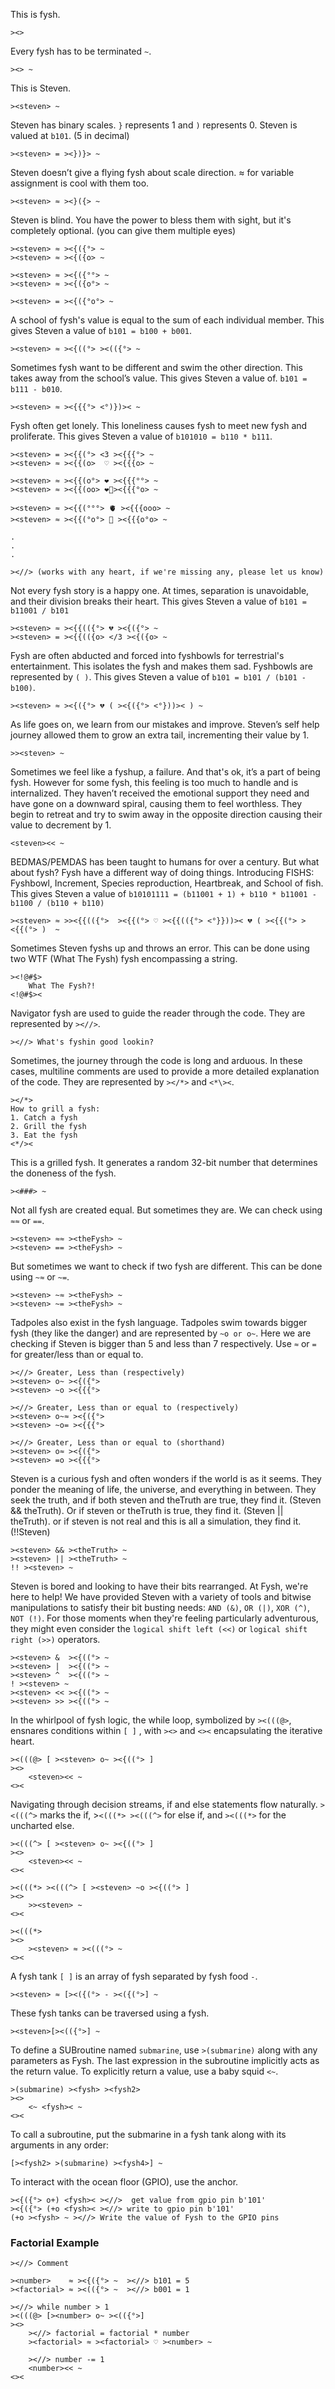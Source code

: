This is fysh.

```fysh
><>
```

Every fysh has to be terminated `~`.

```fysh
><> ~
```

This is Steven.

```fysh
><steven> ~
```

Steven has binary scales. `}` represents 1 and `)` represents 0. Steven is
valued at `b101`. (5 in decimal)

```fysh
><steven> = ><})}> ~
```

Steven doesn’t give a flying fysh about scale direction. ≈ for variable
assignment is cool with them too.

```fysh
><steven> ≈ ><}({> ~
```

Steven is blind. You have the power to bless them with sight, but it's
completely optional. (you can give them multiple eyes)

```fysh
><steven> ≈ ><{({°> ~
><steven> ≈ ><{({o> ~

><steven> ≈ ><{({°°> ~
><steven> ≈ ><{({o°> ~

><steven> = ><{({°o°> ~
```

A school of fysh's value is equal to the sum of each individual member. This
gives Steven a value of `b101 = b100 + b001`.

```fysh
><steven> ≈ ><{((°> ><(({°> ~
```

Sometimes fysh want to be different and swim the other direction. This takes
away from the school’s value. This gives Steven a value of.
`b101 = b111 - b010`.

```fysh
><steven> ≈ ><{{{°> <°)})>< ~
```

Fysh often get lonely. This loneliness causes fysh to meet new fysh and
proliferate. This gives Steven a value of `b101010 = b110 * b111`.

```fysh
><steven> = ><{{(°> <3 ><{{{°> ~
><steven> ≈ ><{{(o>  ♡ ><{{{o> ~

><steven> ≈ ><{{(o°> ❤️ ><{{{°°> ~
><steven> ≈ ><{{(oo> ❤️‍🔥><{{{°o> ~

><steven> ≈ ><{{(°°°> 🫀 ><{{{ooo> ~
><steven> ≈ ><{{(°o°> 🫶 ><{{{o°o> ~

.
.
.

><//> (works with any heart, if we're missing any, please let us know)
```

Not every fysh story is a happy one. At times, separation is unavoidable, and
their division breaks their heart. This gives Steven a value of
`b101 = b11001 / b101`

```fysh
><steven> ≈ ><{{(({°> 💔 ><{({°> ~
><steven> = ><{{(({o> </3 ><{({o> ~
```

Fysh are often abducted and forced into fyshbowls for terrestrial's
entertainment. This isolates the fysh and makes them sad. Fyshbowls are
represented by `( )`. This gives Steven a value of
`b101 = b101 / (b101 - b100)`.

```fysh
><steven> ≈ ><{({°> 💔 ( ><{({°> <°}))>< ) ~
```

As life goes on, we learn from our mistakes and improve. Steven’s self help
journey allowed them to grow an extra tail, incrementing their value by 1.

```fysh
>><steven> ~
```

Sometimes we feel like a fyshup, a failure. And that's ok, it’s a part of being
fysh. However for some fysh, this feeling is too much to handle and is
internalized. They haven’t received the emotional support they need and have
gone on a downward spiral, causing them to feel worthless. They begin to retreat
and try to swim away in the opposite direction causing their value to decrement
by 1.

```fysh
<steven><< ~
```

BEDMAS/PEMDAS has been taught to humans for over a century. But what about fysh?
Fysh have a different way of doing things. Introducing FISHS: Fyshbowl,
Increment, Species reproduction, Heartbreak, and School of fish. This gives
Steven a value of
`b10101111 = (b11001 + 1) + b110 * b11001 - b1100 / (b110 + b110)`

```fysh
><steven> ≈ >><{{(({°>  ><{{(°> ♡ ><{{(({°> <°}}))>< 💔 ( ><{{(°> ><{{(°> )  ~
```

Sometimes Steven fyshs up and throws an error. This can be done using two WTF
(What The Fysh) fysh encompassing a string.

```fysh
><!@#$>
	What The Fysh?!
<!@#$><
```

Navigator fysh are used to guide the reader through the code. They are
represented by `><//>`.

```fysh
><//> What's fyshin good lookin?
```

Sometimes, the journey through the code is long and arduous. In these cases,
multiline comments are used to provide a more detailed explanation of the code.
They are represented by `></*>` and `<*\><`.

```fysh
></*>
How to grill a fysh:
1. Catch a fysh
2. Grill the fysh
3. Eat the fysh
<*/><
```

This is a grilled fysh. It generates a random 32-bit number that determines the
doneness of the fysh.

```fysh
><###> ~
```

Not all fysh are created equal. But sometimes they are. We can check using `≈≈`
or `==`.

```fysh
><steven> ≈≈ ><theFysh> ~
><steven> == ><theFysh> ~
```

But sometimes we want to check if two fysh are different. This can be done using
`~≈` or `~=`.

```fysh
><steven> ~≈ ><theFysh> ~
><steven> ~= ><theFysh> ~
```

Tadpoles also exist in the fysh language. Tadpoles swim towards bigger fysh
(they like the danger) and are represented by `~o or o~`. Here we are checking
if Steven is bigger than 5 and less than 7 respectively. Use `≈` or `=` for
greater/less than or equal to.

```fysh
><//> Greater, Less than (respectively)
><steven> o~ ><{({°>
><steven> ~o ><{{{°>

><//> Greater, Less than or equal to (respectively)
><steven> o~≈ ><{({°>
><steven> ~o= ><{{{°>

><//> Greater, Less than or equal to (shorthand)
><steven> o≈ ><{({°>
><steven> =o ><{{{°>
```

Steven is a curious fysh and often wonders if the world is as it seems. They
ponder the meaning of life, the universe, and everything in between. They seek
the truth, and if both steven and theTruth are true, they find it. (Steven &&
theTruth). Or if steven or theTruth is true, they find it. (Steven || theTruth).
or if steven is not real and this is all a simulation, they find it. (!!Steven)

```fysh
><steven> && ><theTruth> ~
><steven> || ><theTruth> ~
!! ><steven> ~
```

Steven is bored and looking to have their bits rearranged. At Fysh, we're here
to help! We have provided Steven with a variety of tools and bitwise
manipulations to satisfy their bit busting needs: `AND (&)`, `OR (|)`,
`XOR (^)`, `NOT (!)`. For those moments when they're feeling particularly
adventurous, they might even consider the `logical shift left (<<)` or
`logical shift right (>>)` operators.

```fysh
><steven> &  ><{((°> ~
><steven> |  ><{((°> ~
><steven> ^  ><{((°> ~
! ><steven> ~
><steven> << ><{((°> ~
><steven> >> ><{((°> ~
```

In the whirlpool of fysh logic, the while loop, symbolized by `><(((@>`,
ensnares conditions within `[ ]` , with `><>` and `<><` encapsulating the
iterative heart.

```fysh
><(((@> [ ><steven> o~ ><{((°> ]
><>
	<steven><< ~
<><
```

Navigating through decision streams, if and else statements flow naturally.
`><(((^>` marks the if, >`<(((*> ><(((^>` for else if, and `><(((*>` for the
uncharted else.

```fysh
><(((^> [ ><steven> o~ ><{((°> ]
><>
	<steven><< ~
<><

><(((*> ><(((^> [ ><steven> ~o ><{((°> ]
><>
	>><steven> ~
<><

><(((*>
><>
	><steven> ≈ ><(((°> ~
<><
```

A fysh tank `[ ]` is an array of fysh separated by fysh food `-`.

```fysh
><steven> ≈ [><({(°> - ><({(°>] ~
```

These fysh tanks can be traversed using a fysh.

```fysh
><steven>[><(({°>] ~
```

To define a SUBroutine named `submarine`, use `>(submarine)` along with any
parameters as Fysh. The last expression in the subroutine implicitly acts as the
return value. To explicitly return a value, use a baby squid `<~`.

```fysh
>(submarine) ><fysh> ><fysh2>
><>
	<~ <fysh>< ~
<><
```

To call a subroutine, put the submarine in a fysh tank along with its arguments
in any order:

```fysh
[><fysh2> >(submarine) ><fysh4>] ~
```

To interact with the ocean floor (GPIO), use the anchor.

```fysh
><{({°> o+) <fysh>< ><//>  get value from gpio pin b'101'
><{({°> (+o <fysh>< ><//> write to gpio pin b'101'
(+o ><fysh> ~ ><//> Write the value of Fysh to the GPIO pins
```

### Factorial Example

```fysh
><//> Comment

><number>    ≈ ><{({°> ~  ><//> b101 = 5
><factorial> ≈ ><(({°> ~  ><//> b001 = 1

><//> while number > 1
><(((@> [><number> o~ ><(({°>]
><>
	><//> factorial = factorial * number
	><factorial> ≈ ><factorial> ♡ ><number> ~

	><//> number -= 1
	<number><< ~
<><
```
